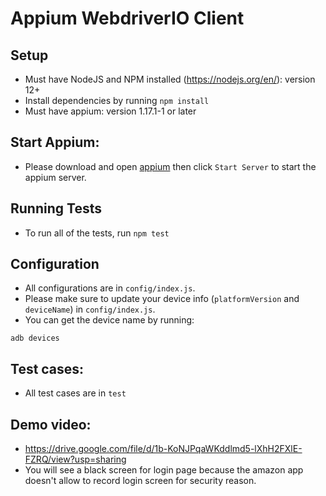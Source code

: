 # Appium WebdriverIO Client

## Setup

- Must have NodeJS and NPM installed (https://nodejs.org/en/): version 12+
- Install dependencies by running `npm install`
- Must have appium: version 1.17.1-1 or later

## Start Appium:

- Please download and open [appium](https://github.com/appium/appium-desktop/releases/tag/v1.18.0-2) then click `Start Server` to start the appium server.

## Running Tests

- To run all of the tests, run `npm test`

## Configuration

- All configurations are in `config/index.js`.
- Please make sure to update your device info (`platformVersion` and `deviceName`) in `config/index.js`.
- You can get the device name by running:

```
adb devices
```

## Test cases:

- All test cases are in `test`

## Demo video:

- https://drive.google.com/file/d/1b-KoNJPqaWKddlmd5-lXhH2FXlE-FZRQ/view?usp=sharing
- You will see a black screen for login page because the amazon app doesn't allow to record login screen for security reason.

 